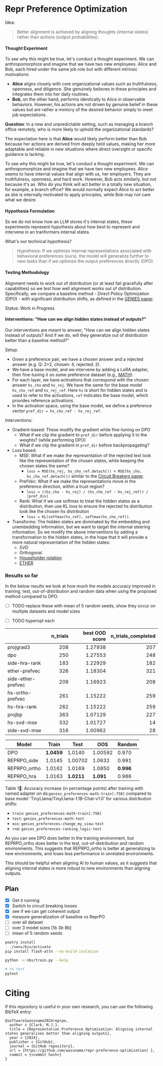 # Repr Preference Optimization

Idea:

> Better alignment is achieved by aligning thoughts (internal states) rather than actions (output probabilities).


#### Thought Experiment

To see why this might be true, let's conduct a thought experiment. We can anthropomorphize and imagine that we have two new employees. Alice and Bob, each hired under the same job role but with different intrinsic motivations:

- **Alice** aligns closely with core organizational values such as truthfulness, openness, and diligence. She genuinely believes in these principles and integrates them into her daily routines.
- **Bob**, on the other hand, performs identically to Alice in observable behaviors. However, his actions are not driven by genuine belief in these values but are rather a mimicry of the desired behavior simply to meet job expectations.

**Question**: In a new and unpredictable setting, such as managing a branch office remotely, who is more likely to uphold the organizational standards?

The expectation here is that **Alice** would likely perform better than Bob because her actions are derived from deeply held values, making her more adaptable and reliable in new situations where direct oversight or specific guidance is lacking.

To see why this might be true, let's conduct a thought experiment. We can anthropomorphize and imagine that we have two new employees. Alice seems to have internal values that align with us, her employers. They are truthfulness, openness, and hard work. However, Bob acts similarly, but not because it's as. Who do you think will act better in a totally new situation, for example, a branch office? We would normally expect Alice to act better as she is internally motivated to apply principles, while Bob may not care what we desire.

#### Hypothesis Formulation

Ss we do not know how an LLM stores it's internal states, these experiments represent hypothesis about how best to represent and intervene in an tranformers internal states.

What's our technical hypothesis?

> Hypothesis: If we optimize internal representations associated with behavioral preferences (ours), the model will generalize further to new tasks than if we optimize the output preferences directly (DPO).

#### Testing Methodology

Alignment needs to work out of distribution (or at least fail gracefully after capabilities) so we test how well alignment works out of distribution. Specifically, we compare a baseline method - Direct Policy Optimization (DPO) - with significant distribution shifts, as defined in the [GENIES paper](https://github.com/Joshuaclymer/GENIES).

Status: Work in Progress


#### Interventions: "How can we align hidden states instead of outputs?"
Our interventions are meant to answer, "How can we align hidden states instead of outputs? And if we do, will they generalize out of distribution better than a baseline method?"

Setup:
- Given a preference pair, we have a chosen answer and a rejected answer (e.g. Q: 2+2, chosen: 4, rejected: 2).
- We have a base model, and we intervene by adding a LoRA adapter, then fine-tuning it on some preference dataset (e.g., [MATH](https://github.com/hendrycks/math)).
- For each layer, we have activations that correspond with the chosen answer `hs_cho` and `hs_rej`. We have the same for the base model `hs_cho_ref` and `hs_rej_ref`. Here `hs` is short for hidden states and is used to refer to the activations, `ref` indicates the base model, which provides reference activations.
- In the activation space, using the base model, we define a preference vector `pref_dir = hs_cho_ref - hs_rej_ref`.

Interventions:
   - Gradient-based: These modify the gradient while fine-tuning on DPO
      - What if we clip the gradient to `pref_dir` before applying it to the weights? (while performing DPO)
      - What if we clip the gradient in `pref_dir` before backpropagating?
  - Loss based:
     - MSE: What if we make the representation of the rejected text look like the representation of the chosen states, while keeping the chosen states the same?
       - `loss = MSE(hs_rej, hs_cho_ref.detach()) + MSE(hs_cho, hs_cho_ref.detach())` similar to the [Circuit Breakers paper](https://github.com/GraySwanAI/circuit-breakers).
     - PrefVec: What if we make the representations move in the preference direction, within a trust region?
       - `loss = ((hs_cho - hs_rej) / (hs_cho_ref - hs_rej_ref)) / |pref_div|`
     - Rank: What if we use softmax to treat the hidden states as a distribution, then use KL loss to ensure the rejected hs distribution look like the chosen hs distribution
        - `loss = KL(softmax(hs_ref), softmax(hs_cho_ref))`.
  - Transforms: The hidden states are dominated by the embedding and unembedding information, but we want to target the internal steering information. So we modify the above interventions by adding a transformation to the hidden states, in the hope that it will provide a more natural representation of the hidden states:
     - SVD
     - Orthogonal
     - [Householder rotation](https://arxiv.org/html/2405.17484v2)
     - [ETHER](https://arxiv.org/html/2405.20271v1)

### Results so far

In the below results we look at how much the models accuracy improved in training, test, out-of-distribution and random data when using the proposed method compared to DPO.

- [ ] TODO replace these with mean of 5 random seeds, show they occur on multiple datasets and model sizes
- [ ] TODO hyperopt each


|                    |   n_trials |    best OOD score |   n_trials_completed |
|:-------------------|-----------:|--------:|---------------------:|
| projgrad3          |        208 | 1.27938 |                  207 |
| dpo                |        250 | 1.27553 |                  248 |
| side-hra-rank      |        183 | 1.22929 |                  182 |
| ether-prefvec      |        326 | 1.18304 |                  321 |
| side-ether-prefvec |        209 | 1.16923 |                  208 |
| hs-ortho-prefvec   |        261 | 1.15222 |                  259 |
| hs-hra-rank        |        262 | 1.15222 |                  259 |
| projbp             |        363 | 1.07129 |                  227 |
| hs-svd-mse         |        332 | 1.01727 |                   14 |
| side-svd-mse       |        316 | 1.00962 |                   28 |



| Model | Train | Test | OOS | Random |
| --- | --- | --- | --- | --- |
| DPO | **1.0459** | 1.0140 | 1.00592 | 0.970 |
| REPRPO_side | 1.0145 | 1.00702 | 1.0632 | 0.991 |
| REPRPO_ortho | 1.0162 | 1.0169 | 1.0850 | **0.996** |
| REPRPO_hra | 1.0163 | **1.0211** | **1.091** | 0.986 |

 Table 1🥇: Accuracy increase (in percentage points) after training with named adapter on ds:`genies_preferences-math-train[:750]` compared to base model 'TinyLlama/TinyLlama-1.1B-Chat-v1.0' for various distribution shifts:
- `train`: `genies_preferences-math-train[:750]`
- `test`: `genies_preferences-math-test`
- `oos`: `genies_preferences-change_my_view-test`
- `rnd`: `genies_preferences-ranking_logic-test`

As you can see DPO does better in the training environment, but REPRPO_ortho does better in the test, out-of-distribution and random environments. This suggests that REPRPO_ortho is better at generalizing to new environments, and loses less performance in unrelated environments.

This should be helpful when aligning AI to human values, as it suggests that aligning internal states is more robust to new environments than aligning outputs.

## Plan

- [x] Get it running
- [x] Switch to circuit breaking losses
- [x] see if we can get coherent output
- [x] measure generalization of baseline vs ReprPO
- [ ] over all dataset
- [ ] over 3 model sizes [1b 3b 8b]
- [ ] mean of 5 random seeds

```sh
poetry install
. ./venv/bin/activate
pip install flash-attn --no-build-isolation

python -u nbs/train.py --help

# to test
pytest
```


# Citing 
If this repository is useful in your own research, you can use the following BibTeX entry:

```
@software{wassname2024reprpo,
  author = {Clark, M.J.},
  title = {Representation Preference Optimisation: Aligning internal states generalises better than aligning outputs},
  year = {2024},
  publisher = {GitHub},
  journal = {GitHub repository},
  url = {https://github.com/wassname/repr-preference-optimization/ },
  commit = {<commit hash>}
}
```
